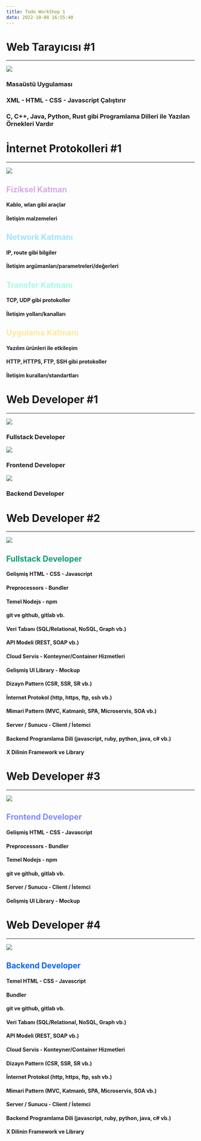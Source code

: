 ```yaml
---
title: Todo WorkShop 1
date: 2022-10-08 16:55:40
---
```


<!-- Section Begin -->

<!-- Page Begin -->
<div class="slider-content shadow">

# Web Tarayıcısı #1

<hr />

<div class="container-fluid">
<div class="row row-no-gutters">
    <div class="col-md-4">
        <div class="p-2 mt-2">
            <div class="img-responsive text-center">
                <img src="/img/folio/desktop_app.png" class="h-md-4" />
            </div>
        </div>
    </div>
    <div class="col-md-7 ml-2 mt-2">
        <h3><i class="icon icon-right"></i> Masaüstü Uygulaması</h3>
        <h3><i class="icon icon-right"></i> XML - HTML - CSS - Javascript Çalıştırır</h3>
        <h3><i class="icon icon-right"></i> C, C++, Java, Python, Rust gibi Programlama Dilleri ile Yazılan Örnekleri Vardır</h3>
    </div>

</div>

</div>

</div>
<!-- Page End -->

<!-- Section End -->

<!-- Section Begin -->

<!-- Page Begin -->
<div class="slider-content shadow">

# İnternet Protokolleri #1

<hr />

<div class="container-fluid">
<div class="row row-no-gutters">
    <div class="col-md-4">
        <div class="p-2 mt-2">
            <div class="img-responsive text-center">
                <img src="/img/folio/internet_protocols.svg" class="h-md-4" />
            </div>
        </div>
    </div>
    <div class="col-md-8">
        <div class="mt-2 ml-2">
            <div class="col-md-6">
                <h2 style="color:#d6a9e4"><strong>Fiziksel Katman</strong></h2>
                <h4><i class="icon icon-right"></i> Kablo, wlan gibi araçlar</h4>
                <h4><i class="icon icon-right"></i> İletişim malzemeleri</h4>
                <h2 style="color:#9de4fe"><strong>Network Katmanı</strong></h2>
                <h4><i class="icon icon-right"></i> IP, route gibi bilgiler</h4>
                <h4><i class="icon icon-right"></i> İletişim argümanları/parametreleri/değerleri</h4>
            </div>
            <div class="col-md-6">
                <h2 style="color:#a5f9e6"><strong>Transfer Katmanı</strong></h2>
                <h4><i class="icon icon-right"></i> TCP, UDP gibi protokoller</h4>
                <h4><i class="icon icon-right"></i> İletişim yolları/kanalları</h4>
                <h2 style="color:#fde998"><strong>Uygulama Katmanı</strong></h2>
                <h4><i class="icon icon-right"></i> Yazılım ürünleri ile etkileşim</h4>
                <h4><i class="icon icon-right"></i> HTTP, HTTPS, FTP, SSH gibi protokoller</h4>
                <h4><i class="icon icon-right"></i> İletişim kuralları/standartları</h4>
            </div>
        </div>
    </div>

</div>

</div>

</div>
<!-- Page End -->

<!-- Section End -->

<!-- Section Begin -->

<!-- Page Begin -->
<div class="slider-content shadow">

# Web Developer #1

<hr />

<div class="container-fluid">
<div class="row row-no-gutters">
    <div class="col-md-4">
        <div class="p-2">
            <div class="img-responsive text-center">
                <img src="/img/folio/fullstack_developer.jpg" class="h-md-4" />
            </div>
            <h3><i class="icon icon-right"></i> Fullstack Developer</h3>
        </div>
    </div>
    <div class="col-md-4">
        <div class="p-2">
            <div class="img-responsive text-center">
                <img src="/img/folio/frontend_developer.jpg" class="h-md-4" />
            </div>
            <h3><i class="icon icon-right"></i> Frontend Developer</h3>
        </div>
    </div>
    <div class="col-md-4">
        <div class="p-2">
            <div class="img-responsive text-center">
                <img src="/img/folio/backend_developer.jpg" class="h-md-4" />
            </div>
            <h3><i class="icon icon-right"></i> Backend Developer</h3>
        </div>
    </div>

</div>

</div>

</div>
<!-- Page End -->

<!-- Page Begin -->
<div class="slider-content shadow">

# Web Developer #2

<hr />

<div class="container-fluid">
<div class="row row-no-gutters">
    <div class="col-md-4">
        <div class="p-2 mt-2">
            <div class="img-responsive text-center">
                <img src="/img/folio/fullstack_developer.jpg" class="h-md-4" />
            </div>
        </div>
    </div>
    <div class="col-md-8">
        <div class="mt-2 ml-2">
            <h2 style="color:#0b9b77; margin-bottom: 0"><strong>Fullstack Developer</strong></h2>
            <div class="row row-no-gutters">
                <div class="col-md-6">
                    <h4><i class="icon icon-right"></i> Gelişmiş HTML - CSS - Javascript</h4>
                    <h4><i class="icon icon-right"></i> Preprocessors - Bundler</h4>
                    <h4><i class="icon icon-right"></i> Temel Nodejs - npm</h4>
                    <h4><i class="icon icon-right"></i> git ve github, gitlab vb.</h4>
                    <h4><i class="icon icon-right"></i> Veri Tabanı (SQL/Relational, NoSQL, Graph vb.)</h4>
                    <h4><i class="icon icon-right"></i> API Modeli (REST, SOAP vb.)</h4>
                    <h4><i class="icon icon-right"></i> Cloud Servis - Konteyner/Container Hizmetleri</h4>
                    <h4><i class="icon icon-right"></i> Gelişmiş UI Library - Mockup</h4>
                </div>
                <div class="col-md-6">
                    <h4><i class="icon icon-right"></i> Dizayn Pattern (CSR, SSR, SR vb.)</h4>
                    <h4><i class="icon icon-right"></i> İnternet Protokol (http, https, ftp, ssh vb.)</h4>
                    <h4><i class="icon icon-right"></i> Mimari Pattern (MVC, Katmanlı, SPA, Microservis, SOA vb.)</h4>
                    <h4><i class="icon icon-right"></i> Server / Sunucu - Client / İstemci</h4>
                    <h4><i class="icon icon-right"></i> Backend Programlama Dili (javascript, ruby, python, java, c# vb.)</h4>
                    <h4><i class="icon icon-right"></i> X Dilinin Framework ve Library</h4>
                </div>
            </div>
        </div>
    </div>

</div>

</div>

</div>
<!-- Page End -->

<!-- Page Begin -->
<div class="slider-content shadow">

# Web Developer #3

<hr />

<div class="container-fluid">
<div class="row row-no-gutters">
    <div class="col-md-4">
        <div class="p-2 mt-2">
            <div class="img-responsive text-center">
                <img src="/img/folio/frontend_developer.jpg" class="h-md-4" />
            </div>
        </div>
    </div>
    <div class="col-md-8">
        <div class="mt-2 ml-2">
            <h2 style="color:#7e89fd"><strong>Frontend Developer</strong></h2>
            <h4><i class="icon icon-right"></i> Gelişmiş HTML - CSS - Javascript</h4>
            <h4><i class="icon icon-right"></i> Preprocessors - Bundler</h4>
            <h4><i class="icon icon-right"></i> Temel Nodejs - npm</h4>
            <h4><i class="icon icon-right"></i> git ve github, gitlab vb.</h4>
            <h4><i class="icon icon-right"></i> Server / Sunucu - Client / İstemci</h4>
            <h4><i class="icon icon-right"></i> Gelişmiş UI Library - Mockup</h4>
        </div>
    </div>

</div>

</div>

</div>
<!-- Page End -->

<!-- Page Begin -->
<div class="slider-content shadow">

# Web Developer #4

<hr />

<div class="container-fluid">
<div class="row row-no-gutters">
    <div class="col-md-4">
        <div class="p-2 mt-2">
            <div class="img-responsive text-center">
                <img src="/img/folio/backend_developer.jpg" class="h-md-4" />
            </div>
        </div>
    </div>
    <div class="col-md-8">
        <h2 style="color:#0961f6; margin-bottom: 0"><strong>Backend Developer</strong></h2>
        <div class="row row-no-gutters">
            <div class="col-md-6">
                <h4><i class="icon icon-right"></i> Temel HTML - CSS - Javascript</h4>
                <h4><i class="icon icon-right"></i> Bundler</h4>
                <h4><i class="icon icon-right"></i> git ve github, gitlab vb.</h4>
                <h4><i class="icon icon-right"></i> Veri Tabanı (SQL/Relational, NoSQL, Graph vb.)</h4>
                <h4><i class="icon icon-right"></i> API Modeli (REST, SOAP vb.)</h4>
                <h4><i class="icon icon-right"></i> Cloud Servis - Konteyner/Container Hizmetleri</h4>
            </div>
            <div class="col-md-6">
                <h4><i class="icon icon-right"></i> Dizayn Pattern (CSR, SSR, SR vb.)</h4>
                <h4><i class="icon icon-right"></i> İnternet Protokol (http, https, ftp, ssh vb.)</h4>
                <h4><i class="icon icon-right"></i> Mimari Pattern (MVC, Katmanlı, SPA, Microservis, SOA vb.)</h4>
                <h4><i class="icon icon-right"></i> Server / Sunucu - Client / İstemci</h4>
                <h4><i class="icon icon-right"></i> Backend Programlama Dili (javascript, ruby, python, java, c# vb.)</h4>
                <h4><i class="icon icon-right"></i> X Dilinin Framework ve Library</h4>
            </div>
        </div>
    </div>

</div>

</div>

</div>
<!-- Page End -->

<!-- Section End -->